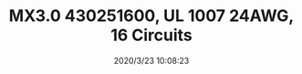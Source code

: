 ﻿---
layout: post 
title: MX3.0 430251600, UL 1007 24AWG, 16 Circuits
tags: MX30
categories: wire-harness
overview: MX3.0 430251600, UL 1007 24AWG, 16 Circuits
part_number: 430251600
thumb_img: static/202003/289-thumb-20200323181001.jpg
small_img: static/202003/289-20200323181001.jpg
date: 2020/3/23 10:08:23
---



